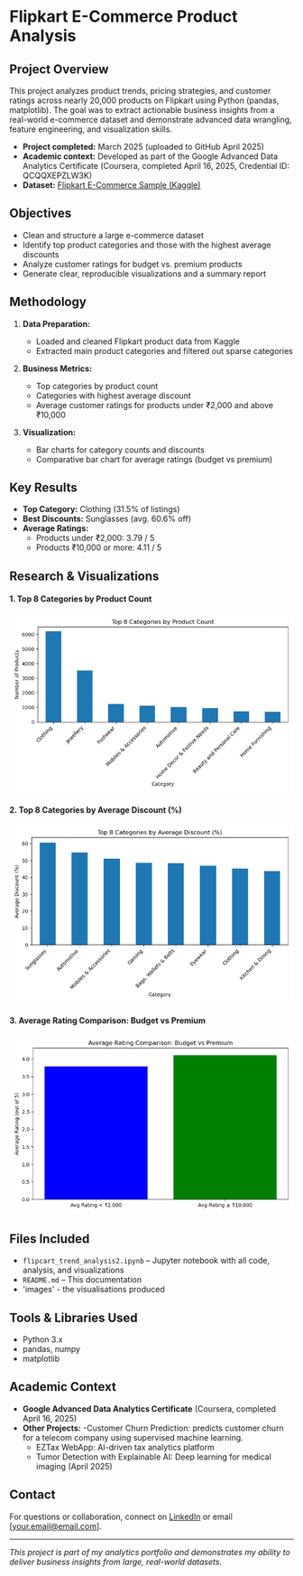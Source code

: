 # Flipkart E-Commerce Product Analysis

## Project Overview

This project analyzes product trends, pricing strategies, and customer ratings across nearly 20,000 products on Flipkart using Python (pandas, matplotlib). The goal was to extract actionable business insights from a real-world e-commerce dataset and demonstrate advanced data wrangling, feature engineering, and visualization skills.

- **Project completed:** March 2025 (uploaded to GitHub April 2025)
- **Academic context:** Developed as part of the Google Advanced Data Analytics Certificate (Coursera, completed April 16, 2025, Credential ID: QCQQXEPZLW3K)
- **Dataset:** [Flipkart E-Commerce Sample (Kaggle)](https://www.kaggle.com/datasets/PromptCloudHQ/flipkart-products)

## Objectives

- Clean and structure a large e-commerce dataset
- Identify top product categories and those with the highest average discounts
- Analyze customer ratings for budget vs. premium products
- Generate clear, reproducible visualizations and a summary report

## Methodology

1. **Data Preparation:**  
   - Loaded and cleaned Flipkart product data from Kaggle
   - Extracted main product categories and filtered out sparse categories

2. **Business Metrics:**  
   - Top categories by product count
   - Categories with highest average discount
   - Average customer ratings for products under ₹2,000 and above ₹10,000

3. **Visualization:**  
   - Bar charts for category counts and discounts
   - Comparative bar chart for average ratings (budget vs premium)

## Key Results

- **Top Category:** Clothing (31.5% of listings)
- **Best Discounts:** Sunglasses (avg. 60.6% off)
- **Average Ratings:**  
  - Products under ₹2,000: 3.79 / 5  
  - Products ₹10,000 or more: 4.11 / 5

## Research & Visualizations

#### 1. Top 8 Categories by Product Count  
![Top Categories](images/top_categories.png)

#### 2. Top 8 Categories by Average Discount (%)  
![Discounts by Category](images/discounts_by_category.png)

#### 3. Average Rating Comparison: Budget vs Premium  
![Rating Comparison](images/avg_rating_by_price.png)

## Files Included

- `flipcart_trend_analysis2.ipynb` – Jupyter notebook with all code, analysis, and visualizations
- `README.md` – This documentation
- 'images' - the visualisations produced


## Tools & Libraries Used

- Python 3.x
- pandas, numpy
- matplotlib

## Academic Context

- **Google Advanced Data Analytics Certificate** (Coursera, completed April 16, 2025)
- **Other Projects:**
  -Customer Churn Prediction: predicts customer churn for a telecom company using supervised machine learning.
  - EZTax WebApp: AI-driven tax analytics platform  
  - Tumor Detection with Explainable AI: Deep learning for medical imaging (April 2025)
  



## Contact

For questions or collaboration, connect on [LinkedIn](https://www.linkedin.com/in/jatinjayara/) or email [your.email@email.com].

---

*This project is part of my analytics portfolio and demonstrates my ability to deliver business insights from large, real-world datasets.*
